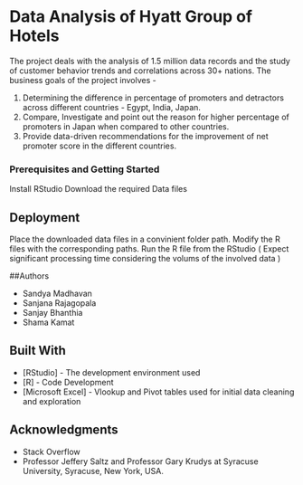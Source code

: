 # Data Analysis of Hyatt Group of Hotels


The project deals with the analysis of 1.5 million data records and the study of customer behavior trends and correlations across 30+ nations. 
The business goals of the project involves - 

1. Determining the difference in percentage of promoters and detractors across different countries - Egypt, India, Japan.
2. Compare, Investigate and point out the reason for higher percentage of promoters in Japan when compared to other countries.
3. Provide data-driven recommendations for the improvement of net promoter score in the different countries.


### Prerequisites and Getting Started

Install RStudio 
Download the required Data files

## Deployment
Place the downloaded data files in a convinient folder path.
Modify the R files with the corresponding paths.
Run the R file from the RStudio ( Expect significant processing time considering the volums of the involved data )

##Authors
* Sandya Madhavan
* Sanjana Rajagopala
* Sanjay Bhanthia
* Shama Kamat

## Built With

* [RStudio] - The development environment used
* [R] - Code Development
* [Microsoft Excel] - Vlookup and Pivot tables used for initial data cleaning and exploration

## Acknowledgments

* Stack Overflow
* Professor Jeffery Saltz and Professor Gary Krudys at Syracuse University, Syracuse, New York, USA.






